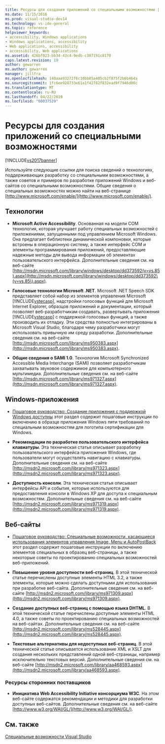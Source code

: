 ```yaml
---
title: Ресурсы для создания приложений со специальными возможностями | Документы Майкрософт
ms.date: 11/15/2016
ms.prod: visual-studio-dev14
ms.technology: vs-ide-general
ms.topic: reference
helpviewer_keywords:
- accessibility, Windows applications
- Windows applications, accessibility
- Web applications, accessibility
- accessibility, Web applications
ms.assetid: 426bf023-bb34-43c4-9edb-c307191c8170
caps.latest.revision: 19
author: gewarren
ms.author: gewarren
manager: jillfra
ms.openlocfilehash: 140aaa93272f6c10bb85a405cb2f875f2b6b464a
ms.sourcegitcommit: 1fc6ee928733e61a1f42782f832ead9f7946d00c
ms.translationtype: MT
ms.contentlocale: ru-RU
ms.lasthandoff: 04/22/2019
ms.locfileid: "60037529"
---
```

# <a name="resources-for-designing-accessible-applications"></a>Ресурсы для создания приложений со специальными возможностями
[!INCLUDE[vs2017banner](../../includes/vs2017banner.md)]

Используйте следующие ссылки для поиска сведений о технологиях, поддерживающих разработку со специальными возможностями, а также советов и примеров по разработке приложений Windows и веб-сайтов со специальными возможностями. Общие сведения о специальных возможностях можно найти на веб-странице [http://www.microsoft.com/enable/](http://www.microsoft.com/enable/).  
  
## <a name="technologies"></a>Технологии  
  
- **Microsoft Active Accessibility**. Основанная на модели COM технология, которая улучшает работу специальных возможностей с приложениями, запущенными под управлением Microsoft Windows. Она предлагает библиотеки динамической компоновки, которые встроены в операционную систему, а также интерфейс COM и элементы программирования приложений, предоставляющие надежные методы для вывода информации об элементах пользовательского интерфейса. Дополнительные сведения см. на веб-сайте [http://msdn.microsoft.com/library/windows/desktop/dd373592(v=vs.85).aspx](http://msdn.microsoft.com/library/windows/desktop/dd373592\(v=vs.85\).aspx).  
  
- **Голосовые технологии Microsoft .NET**. Microsoft .NET Speech SDK представляет собой набор из элементов управления Microsoft [!INCLUDE[vstecasp](../../includes/vstecasp-md.md)], надстройки голосовых функций для Microsoft Internet Explorer, образцов приложений и документации, который позволяет веб-разработчикам создавать, развертывать приложения [!INCLUDE[vstecasp](../../includes/vstecasp-md.md)] с поддержкой голосовых функций, а также производить их отладку. Эти средства полностью интегрированы в Microsoft Visual Studio, благодаря чему разработчики могут использовать привычную им среду разработки. Дополнительные сведения см. на веб-сайте [http://msdn.microsoft.com/library/ms950383.aspx](http://msdn.microsoft.com/library/ms950383.aspx).  
  
- **Общие сведения о SAMI 1.0**. Технология Microsoft Synchronized Accessible Media Interchange (SAMI) позволяет разработчикам захватывать звуковое содержимое для компьютерного мультимедиа. Дополнительные сведения см. на веб-сайте [http://msdn.microsoft.com/library/ms971327.aspx](http://msdn.microsoft.com/library/ms971327.aspx).  
  
## <a name="windows-applications"></a>Windows-приложения  
  
- [Пошаговое руководство: Создание приложения с поддержкой Windows доступны](http://msdn.microsoft.com/library/654c7f2f-1586-480b-9f12-9d9b8f5cc32b) этот раздел содержит пошаговые инструкции по включению в образце приложения Windows пяти требований по специальным возможностям для логотипа сертификации для Windows.  
  
- **Рекомендации по разработке пользовательского интерфейса клавиатуры**. Эта техническая статья описывает разработку пользовательского интерфейса приложения Windows, где пользователи могут осуществлять навигацию с клавиатуры. Дополнительные сведения см. на веб-сайте [http://msdn2.microsoft.com/library/ms971323.aspx](http://msdn2.microsoft.com/library/ms971323.aspx).  
  
- **Доступность консоли**. Эта техническая статья описывает интерфейсы API и события, которые используются для предоставления консоли в Windows XP для доступа к специальным возможностям. Дополнительные сведения см. на веб-сайте [http://msdn2.microsoft.com/library/ms971319.aspx](http://msdn2.microsoft.com/library/ms971319.aspx).  
  
## <a name="web-sites"></a>Веб-сайты  
  
- [Пошаговое руководство: Специальные возможности, касающиеся использования элементов управления Image, Menu и AutoPostBack](http://msdn.microsoft.com/library/ff7b5021-48b3-46bf-921f-9fe1e0e32202) этот раздел содержит пошаговые инструкции по включению элементов специальных в образец веб-страницы, а также некоторые советы по проектированию специальных возможностей веб-приложений.  
  
- **Повышение уровня доступности веб-страниц**. В этой технической статье перечислены доступные элементы HTML 3.2, а также элементы, которые можно сделать доступными для использования при разработке веб-сайта. Дополнительные сведения см. на веб-сайте [http://msdn2.microsoft.com/library/ms971309.aspx](http://msdn2.microsoft.com/library/ms971309.aspx).  
  
- **Создание доступных веб-страниц с помощью языка DHTML**. В этой технической статье перечислены доступные элементы HTML 4.0, а также советы по проектированию специальных возможностей на веб-сайтах. Дополнительные сведения см. на веб-сайте [http://msdn2.microsoft.com/library/ms528445.aspx](http://msdn2.microsoft.com/library/ms528445.aspx).  
  
- **Текстовые альтернативы для недоступных веб-страниц**. В этой технической статье описывается использование XML и XSLT для создания нескольких представлений одной веб-страницы, например исключительно текстовых версий. Дополнительные сведения см. на веб-сайте [http://msdn2.microsoft.com/library/aa468593.aspx](http://msdn2.microsoft.com/library/aa468593.aspx).  
  
### <a name="third-party-resources"></a>Ресурсы сторонних поставщиков  
  
- **Инициатива Web Accessibility Initiative консорциума W3C**. На этом веб-сайте содержатся рекомендации и методики для разработки доступных веб-сайтов. Дополнительные сведения см. на веб-сайте [http://www.w3.org/WAI/GL/](http://www.w3.org/WAI/GL/).  
  
## <a name="see-also"></a>См. также  
 [Специальные возможности Visual Studio](../../ide/reference/accessibility-features-of-visual-studio.md)
